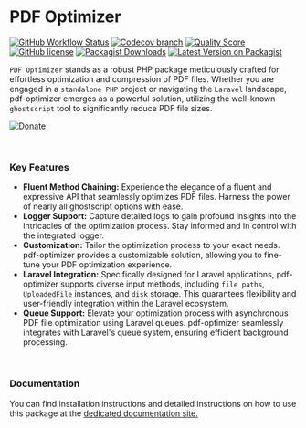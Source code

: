 # PDF Optimizer

[![GitHub Workflow Status](https://img.shields.io/github/actions/workflow/status/mostafaznv/pdf-optimizer/run-tests.yml?branch=main&label=Build&style=flat-square&logo=github)](https://github.com/mostafaznv/pdf-optimizer/actions)
[![Codecov branch](https://img.shields.io/codecov/c/github/mostafaznv/pdf-optimizer/main.svg?style=flat-square&logo=codecov)](https://app.codecov.io/gh/mostafaznv/pdf-optimizer)
[![Quality Score](https://img.shields.io/scrutinizer/g/mostafaznv/pdf-optimizer.svg?style=flat-square)](https://scrutinizer-ci.com/g/mostafaznv/pdf-optimizer)
[![GitHub license](https://img.shields.io/github/license/mostafaznv/pdf-optimizer?style=flat-square)](https://github.com/mostafaznv/pdf-optimizer/blob/main/LICENSE)
[![Packagist Downloads](https://img.shields.io/packagist/dt/mostafaznv/pdf-optimizer?style=flat-square&logo=packagist)](https://packagist.org/packages/mostafaznv/pdf-optimizer)
[![Latest Version on Packagist](https://img.shields.io/packagist/v/mostafaznv/pdf-optimizer.svg?style=flat-square&logo=composer)](https://packagist.org/packages/mostafaznv/pdf-optimizer)

`PDF Optimizer` stands as a robust PHP package meticulously crafted for effortless optimization and compression of PDF files. Whether you are engaged in a `standalone PHP` project or navigating the `Laravel` landscape, pdf-optimizer emerges as a powerful solution, utilizing the well-known `ghostscript` tool to significantly reduce PDF file sizes.

[![Donate](https://mostafaznv.github.io/donate/donate.svg)](https://mostafaznv.github.io/donate)

<br>

### Key Features
- **Fluent Method Chaining:** Experience the elegance of a fluent and expressive API that seamlessly optimizes PDF files. Harness the power of nearly all ghostscript options with ease.
- **Logger Support:** Capture detailed logs to gain profound insights into the intricacies of the optimization process. Stay informed and in control with the integrated logger.
- **Customization:** Tailor the optimization process to your exact needs. pdf-optimizer provides a customizable solution, allowing you to fine-tune your PDF optimization experience.
- **Laravel Integration:** Specifically designed for Laravel applications, pdf-optimizer supports diverse input methods, including `file paths`, `UploadedFile` instances, and `disk` storage. This guarantees flexibility and user-friendly integration within the Laravel ecosystem.
- **Queue Support:** Elevate your optimization process with asynchronous PDF file optimization using Laravel queues. pdf-optimizer seamlessly integrates with Laravel's queue system, ensuring efficient background processing.

<br>

### Documentation
You can find installation instructions and detailed instructions on how to use this package at the [dedicated documentation site.](https://mostafaznv.gitbook.io/pdf-optimizer)
